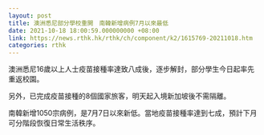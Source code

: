 ```yaml
---
layout: post
title: 澳洲悉尼部分學校重開　南韓新增病例7月以來最低
date: 2021-10-18 18:00:59.000000000 +08:00
link: https://news.rthk.hk/rthk/ch/component/k2/1615769-20211018.htm
categories: rthk
---
```


澳洲悉尼16歲以上人士疫苗接種率達致八成後，逐步解封，部分學生今日起率先重返校園。

另外，已完成疫苗接種的8個國家旅客，明天起入境新加坡後不需隔離。

南韓新增1050宗病例，是7月7日以來新低。當地疫苗接種率達到七成，預計下月可分階段恢復日常生活秩序。
